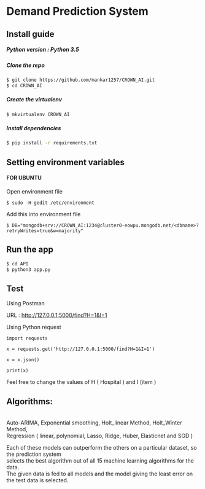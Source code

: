 # Demand Prediction System

## Install guide

##### Python version :  Python 3.5

##### Clone the repo

```bash
$ git clone https://github.com/mankar1257/CROWN_AI.git
$ cd CROWN_AI
```

##### Create the virtualenv
```bash
$ mkvirtualenv CROWN_AI
```

##### Install dependencies
```bash
$ pip install -r requirements.txt
```


## Setting environment variables

#### FOR UBUNTU 

Open environment file 

```
$ sudo -H gedit /etc/environment
```
Add this into environment file 

```
$ DB="mongodb+srv://CROWN_AI:1234@cluster0-eowpu.mongodb.net/<dbname>?retryWrites=true&w=majority"

```


## Run the app
```bash
$ cd API
$ python3 app.py
```


## Test

Using Postman

URL : http://127.0.0.1:5000/find?H=1&I=1
 
Using Python request 

```
import requests

x = requests.get('http://127.0.0.1:5000/find?H=1&I=1')

x = x.json()

print(x)
```
 
Feel  free to change the values of H ( Hospital ) and I (item )



## Algorithms: 
<br> Auto-ARIMA, Exponential smoothing, Holt_linear Method, Holt_Winter Method, <br>
<emsp>Regression ( linear, polynomial, Lasso, Ridge, Huber, Elasticnet and  SGD )  <br>

Each of these models can outperform the others on a particular dataset, so the prediction system <br>
selects the best algorithm out of all 15 machine learning algorithms for the data.<br>
The given data is fed to all models and the model giving the least error on the test data is selected.

 
